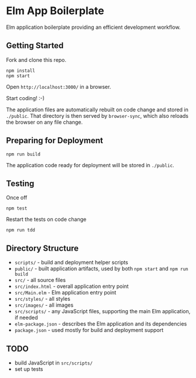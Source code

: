 # Elm App Boilerplate

Elm application boilerplate providing an efficient development workflow.

## Getting Started

Fork and clone this repo.

```
npm install
npm start
```

Open `http://localhost:3000/` in a browser.

Start coding! :-)

The application files are automatically rebuilt on code change and stored in `./public`. That directory is then served by `browser-sync`, which also reloads the browser on any file change.

## Preparing for Deployment

```
npm run build
```

The application code ready for deployment will be stored in `./public`.

## Testing

Once off

```
npm test
```

Restart the tests on code change

```
npm run tdd
```

## Directory Structure

- `scripts/` - build and deployment helper scripts
- `public/` - built application artifacts, used by both `npm start` and `npm run build`
- `src/` - all source files
- `src/index.html` - overall application entry point
- `src/Main.elm` - Elm application entry point
- `src/styles/` - all styles
- `src/images/` - all images
- `src/scripts/` - any JavaScript files, supporting the main Elm application, if needed
- `elm-package.json` - describes the Elm application and its dependencies
- `package.json` - used mostly for build and deployment support

## TODO

- build JavaScript in `src/scripts/`
- set up tests
